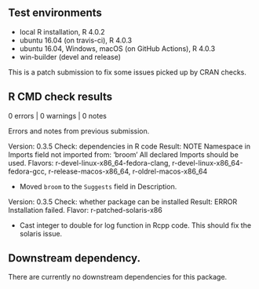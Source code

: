## Test environments
* local R installation, R 4.0.2
* ubuntu 16.04 (on travis-ci), R 4.0.3
* ubuntu 16.04, Windows, macOS (on GitHub Actions), R 4.0.3
* win-builder (devel and release) 

This is a patch submission to fix some issues picked up by CRAN checks.

## R CMD check results 

0 errors | 0 warnings | 0 notes

Errors and notes from previous submission.

Version: 0.3.5 
Check: dependencies in R code 
Result: NOTE 
    Namespace in Imports field not imported from: ‘broom’
     All declared Imports should be used. 
Flavors: r-devel-linux-x86_64-fedora-clang, r-devel-linux-x86_64-fedora-gcc, r-release-macos-x86_64, r-oldrel-macos-x86_64

* Moved `broom` to the `Suggests` field in Description. 

Version: 0.3.5 
Check: whether package can be installed 
Result: ERROR 
    Installation failed. 
Flavor: r-patched-solaris-x86

* Cast integer to double for log function in Rcpp code. This should fix the solaris issue. 

## Downstream dependency. 

There are currently no downstream dependencies for this package.

